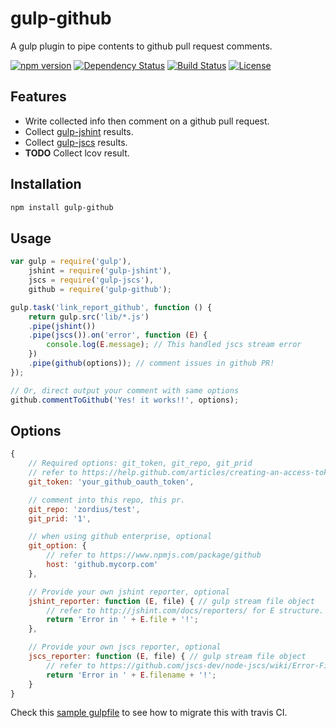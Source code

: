 gulp-github
===========

A gulp plugin to pipe contents to github pull request comments.

[![npm version](https://img.shields.io/npm/v/gulp-github.svg)](https://www.npmjs.org/package/gulp-github) [![Dependency Status](https://david-dm.org/zordius/gulp-github.svg)](https://david-dm.org/zordius/gulp-github) [![Build Status](https://travis-ci.org/zordius/gulp-github.svg?branch=master)](https://travis-ci.org/zordius/gulp-github) [![License](https://img.shields.io/badge/license-MIT-green.svg)](LICENSE.txt)

Features
--------

* Write collected info then comment on a github pull request.
* Collect <a href="https://github.com/spenceralger/gulp-jshint">gulp-jshint</a> results.
* Collect <a href="https://github.com/jscs-dev/gulp-jscs">gulp-jscs</a> results.
* **TODO** Collect lcov result.

Installation
------------

```sh
npm install gulp-github
```

Usage
-----

```javascript
var gulp = require('gulp'),
    jshint = require('gulp-jshint'),
    jscs = require('gulp-jscs'),
    github = require('gulp-github');

gulp.task('link_report_github', function () {
    return gulp.src('lib/*.js')
    .pipe(jshint())
    .pipe(jscs()).on('error', function (E) {
        console.log(E.message); // This handled jscs stream error
    })
    .pipe(github(options)); // comment issues in github PR!
});

// Or, direct output your comment with same options
github.commentToGithub('Yes! it works!!', options);
```

Options
-------

```javascript
{
    // Required options: git_token, git_repo, git_prid
    // refer to https://help.github.com/articles/creating-an-access-token-for-command-line-use/
    git_token: 'your_github_oauth_token',

    // comment into this repo, this pr.
    git_repo: 'zordius/test',
    git_prid: '1',

    // when using github enterprise, optional
    git_option: {
        // refer to https://www.npmjs.com/package/github
        host: 'github.mycorp.com'
    },

    // Provide your own jshint reporter, optional
    jshint_reporter: function (E, file) { // gulp stream file object
        // refer to http://jshint.com/docs/reporters/ for E structure.
        return 'Error in ' + E.file + '!';
    },

    // Provide your own jscs reporter, optional
    jscs_reporter: function (E, file) { // gulp stream file object
        // refer to https://github.com/jscs-dev/node-jscs/wiki/Error-Filters for E structure.
        return 'Error in ' + E.filename + '!';
    }
}
```

Check this <a href="gulpfile.js">sample gulpfile</a> to see how to migrate this with travis CI.
